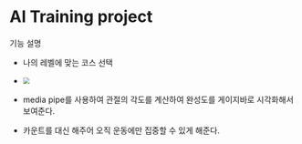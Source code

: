 # AI Training project

기능 설명

- 나의 레벨에 맞는 코스 선택
- <img src="C:\Users\rey\Documents\GitHub\AI-Health-Trainer\choice ui.JPG" style="zoom:67%;" />

- media pipe를 사용하여 관절의 각도를 계산하여 완성도를 게이지바로 시각화해서 보여준다.
-  카운트를 대신 해주어 오직 운동에만 집중할 수 있게 해준다.